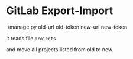 # GitLab Export-Import

./manage.py old-url old-token new-url new-token

it reads file `projects`

and move all projects listed from old to new.
